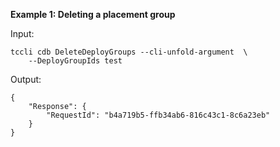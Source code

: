 **Example 1: Deleting a placement group**



Input: 

```
tccli cdb DeleteDeployGroups --cli-unfold-argument  \
    --DeployGroupIds test
```

Output: 
```
{
    "Response": {
        "RequestId": "b4a719b5-ffb34ab6-816c43c1-8c6a23eb"
    }
}
```

